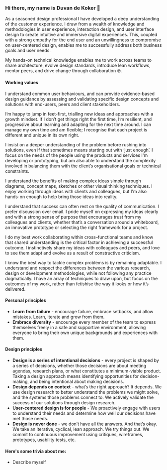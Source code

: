 ### Hi there, my name is Duvan de Koker 👋

As a seasoned design professional I have developed a deep understanding of the customer experience. I draw from a wealth of knowledge and methodologies in user experience, interaction design, and user interface design to create intuitive and immersive digital experiences. This, coupled with a strong empathy for the end user and an unwillingness to compromise on user-centered design, enables me to successfully address both business goals and user needs.

My hands-on technical knowledge enables me to work across teams to share architecture, evolve design standards, introduce lean workflows, mentor peers, and drive change through collaboration 🤓.


#### Working values

I understand common user behaviours, and can provide evidence-based design guidance by assessing and validating specific design concepts and solutions with end-users, peers and client stakeholders.

I’m happy to jump in feet-first, trialling new ideas and approaches with a growth mindset. If I don’t get things right the first time, I’m resilient, and progressive about learning and adapting for the next time around. I can manage my own time and am flexible; I recognise that each project is different and unique in its own right.

I insist on a deeper understanding of the problem before rushing into solutions, even if that sometimes means starting out with ‘just enough’. I focus on the needs of the people using the products and services I'm developing or prototyping, but am also able to understand the complexity involved in balancing them with the client’s organisational goals or technical constraints.

I understand the benefits of making complex ideas simple through diagrams, concept maps, sketches or other visual thinking techniques. I enjoy working through ideas with clients and colleagues, but I'm also hands-on enough to help bring those ideas into reality.

I understand that success can often rest on the quality of communication. I prefer discussion over email. I pride myself on expressing my ideas clearly and with a strong sense of purpose that encourages trust from my colleagues and clients, whether that’s a conversation around a whiteboard, an innovative prototype or selecting the right framework for a project.

I do my best work collaborating within cross–functional teams and know that shared understanding is the critical factor in achieving a successful outcome. I instinctively share my ideas with colleagues and peers, and love to see them adapt and evolve as a result of constructive criticism.

I know the best way to tackle complex problems is by remaining adaptable. I understand and respect the differences between the various research, design or development methodologies, while not following any practice dogmatically. I have an array of techniques to draw upon, but focus on the outcomes of my work, rather than fetishise the way it looks or how it’s delivered.


#### Personal principles

* **Learn from failure** - encourage failure, embrace setbacks, and allow mistakes. Learn, iterate and grow from them.
* **Embrace diversity** - encourage every member of the team to express themselves freely in a safe and supportive environment, allowing everyone to bring their own unique backgrounds and experiences with them.

#### Design principles
* **Design is a series of intentional decisions** - every project is shaped by a series of decisions, whether those decisions are about meeting agendas, research plans, or what constitutes a minimum-viable product. Taking a design approach means identifying opportunities for decision-making, and being intentional about making decisions.
* **Design depends on context** - what’s the right approach? It depends. We use design research to better understand the problems we might solve, and the systems those problems connect to. We actively validate the success of our solutions through design research.
* **User-centered design is for people** - We proactively engage with users to understand their needs and determine how well our decisions have met those needs. 
* **Design is never done** - we don’t have all the answers. And that’s okay. We take an iterative, cyclical, lean approach. We try things out. We commit to continuous improvement using critiques, wireframes, prototypes, usability tests, etc.


#### Here's some trivia about me:

* Describe myself

<!--
**duvandekoker/duvandekoker** is a ✨ _special_ ✨ repository because its `README.md` (this file) appears on your GitHub profile.

Here are some ideas to get you started:

- 🔭 I’m currently working on ...
- 🌱 I’m currently learning ...
- 👯 I’m looking to collaborate on ...
- 🤔 I’m looking for help with ...
- 💬 Ask me about ...
- 📫 How to reach me: ...
- 😄 Pronouns: ...
- ⚡ Fun fact: ...
- A Day (Week, Milestone) in the Life: ...
-->
